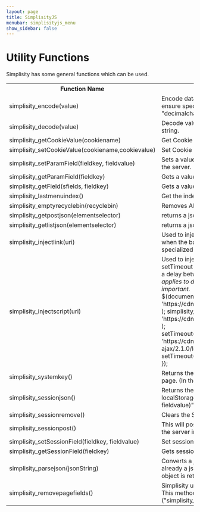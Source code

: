 ```yaml
---
layout: page
title: SimplisityJS
menubar: simplisityjs_menu
show_sidebar: false
---
```


# Utility Functions

<div class="w3-container w3-margin-top">
<p>Simplisity has some general functions which can be used.</p>

<div class="w3-row-padding">
<table class="w3-table w3-bordered">
	<tbody>
		<tr class="w3-teal">
			<th>Function Name</th>
			<th>&nbsp;</th>
		</tr>
		<tr>
			<td>simplisity_encode(value)</td>
			<td>Encode data into decimal format, this is used if you need to ensure special chars do not effect operation. &quot;decimalchar.decimalchar.decimalchar....&quot;</td>
		</tr>
		<tr>
			<td>simplisity_decode(value)</td>
			<td>Decode value from decimal encode format back to normal string.</td>
		</tr>
		<tr>
			<td>simplisity_getCookieValue(cookiename)</td>
			<td>Get Cookie</td>
		</tr>
		<tr>
			<td>simplisity_setCookieValue(cookiename,cookievalue)</td>
			<td>Set Cookie</td>
		</tr>
		<tr>
			<td>simplisity_setParamField(fieldkey, fieldvalue)</td>
			<td>Sets a value to the &quot;#simplisity_params&quot; field, to be passed to the server.</td>
		</tr>
		<tr>
			<td>simplisity_getParamField(fieldkey)</td>
			<td>Gets a value from the &quot;#simplisity_params&quot; field</td>
		</tr>
		<tr>
			<td>simplisity_getField(sfields, fieldkey)</td>
			<td>Gets a value from the sfield json passed to it.</td>
		</tr>
		<tr>
			<td>simplisity_lastmenuindex()</td>
			<td>Get the index of the last menu item clicked.</td>
		</tr>
		<tr>
			<td>simplisity_emptyrecyclebin(recyclebin)</td>
			<td>Removes ALL elements from a recycle bin.</td>
		</tr>
		<tr>
			<td>simplisity_getpostjson(elementselector)</td>
			<td>returns a json string of all child inputs.</td>
		</tr>
		<tr>
			<td>simplisity_getlistjson(elementselector)</td>
			<td>returns a json string of all child inputs for a list.</td>
		</tr>
		<tr>
			<td>simplisity_injectlink(uri)</td>
			<td>Used to inject a CSS file at runtime, this is sometimes usefull when the base page does not contain a link or you need a specialized CSS.</td>
		</tr>
		<tr>
			<td>simplisity_injectscript(uri)</td>
			<td>Used to inject a JS file at runtime. You may need to use setTimeout if you required the JS instantly after load. There is a delay between load and the browser registering it. <i>This also applies to dependent JS files, so the order of inject is important.</i>
			<div class="w3-code">$(document).ready(function () { simplisity_injectlink( &#39;https://cdnjs.cloudflare.com/ajax/libs/leaflet/1.3.3/leaflet.css&#39; ); simplisity_injectscript( &#39;https://cdnjs.cloudflare.com/ajax/libs/leaflet/1.3.3/leaflet.js&#39; );<br />
			setTimeout(() =&gt; { simplisity_injectscript( &#39;https://cdnjs.cloudflare.com/ajax/libs/leaflet-ajax/2.1.0/leaflet.ajax.min.js&#39; ); }, 1000);<br />
			setTimeout(() =&gt; { initmap(); }, 1000);<br />
			});</div>
			</td>
		</tr>
		<tr>
			<td>simplisity_systemkey()</td>
			<td>Returns the SystemKey which is stored by simplisity on the page. (In the &#39;#simplisity_systemkey&#39; field.)</td>
		</tr>
		<tr>
			<td>simplisity_sessionjson()</td>
			<td>Returns the SessionParams which have been loaded into localStorage by &quot;simplisity_setSessionField(fieldkey, fieldvalue)&quot;.</td>
		</tr>
		<tr>
			<td>simplisity_sessionremove()</td>
			<td>Clears the SessionParams from localStorage.</td>
		</tr>
		<tr>
			<td>simplisity_sessionpost()</td>
			<td>This will post ALL session fields in the sessionParams back to the server in the param fields.</td>
		</tr>
		<tr>
			<td>simplisity_setSessionField(fieldkey, fieldvalue)</td>
			<td>Set session field param to localStorage.</td>
		</tr>
		<tr>
			<td>simplisity_getSessionField(fieldkey)</td>
			<td>Gets session field param from localStorage.</td>
		</tr>
		<tr>
			<td>simplisity_parsejson(jsonString)</td>
			<td>Converts a json string to a json object. If the parameter is already a json object no conversion is done and the json object is returned.</td>
		</tr>
		<tr>
			<td>simplisity_removepagefields()</td>
			<td>Simplisity uses temporary fields on the page to track data. This method can be used to clear those fields. (&quot;simplisity_fileuploadlist&quot;,&quot;simplisity_params&quot;)</td>
		</tr>
	</tbody>
</table>
</div>
</div>
